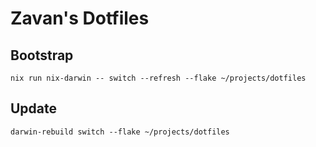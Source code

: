 # Zavan's Dotfiles

## Bootstrap
`nix run nix-darwin -- switch --refresh --flake ~/projects/dotfiles`

## Update
`darwin-rebuild switch --flake ~/projects/dotfiles`
